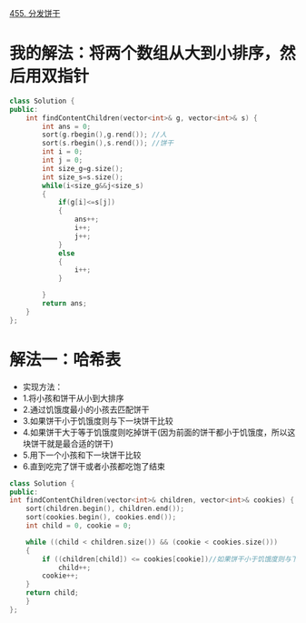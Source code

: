 [455. 分发饼干](https://leetcode-cn.com/problems/assign-cookies/description/)



# 我的解法：将两个数组从大到小排序，然后用双指针

```C++
class Solution {
public:
    int findContentChildren(vector<int>& g, vector<int>& s) {
        int ans = 0;
        sort(g.rbegin(),g.rend()); //人
        sort(s.rbegin(),s.rend()); //饼干
        int i = 0;
        int j = 0;
        int size_g=g.size();
        int size_s=s.size();
        while(i<size_g&&j<size_s)
        {
            if(g[i]<=s[j])
            {
                ans++;
                i++;
                j++;
            }
            else 
            {
                i++;
            }

        }
        return ans;
    }
};
```

# 解法一：哈希表
- 实现方法：
- 1.将小孩和饼干从小到大排序
- 2.通过饥饿度最小的小孩去匹配饼干
- 3.如果饼干小于饥饿度则与下一块饼干比较
- 4.如果饼干大于等于饥饿度则吃掉饼干(因为前面的饼干都小于饥饿度，所以这块饼干就是最合适的饼干)
- 5.用下一个小孩和下一块饼干比较
- 6.直到吃完了饼干或者小孩都吃饱了结束



```c++
class Solution {
public:
int findContentChildren(vector<int>& children, vector<int>& cookies) {
	sort(children.begin(), children.end());
	sort(cookies.begin(), cookies.end());
	int child = 0, cookie = 0;

	while ((child < children.size()) && (cookie < cookies.size()))
	{
		if ((children[child]) <= cookies[cookie])//如果饼干小于饥饿度则与下一块饼干比较
			child++;
		cookie++;
	}
	return child;
    }
};


    
```
